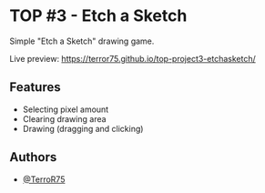 # TOP #3 - Etch a Sketch

Simple "Etch a Sketch" drawing game.

Live preview: https://terror75.github.io/top-project3-etchasketch/


## Features

- Selecting pixel amount
- Clearing drawing area
- Drawing (dragging and clicking)


## Authors

- [@TerroR75](https://github.com/TerroR75)
